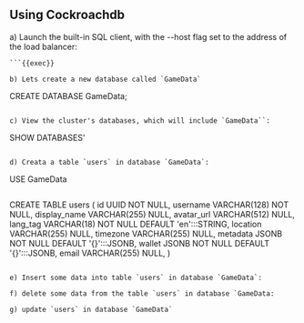 ## Using Cockroachdb

a) Launch the built-in SQL client, with the --host flag set to the address of the load balancer:

```cockroach sql --insecure
```{{exec}}

b) Lets create a new database called `GameData`

```
CREATE DATABASE GameData;
```{{exec}}

c) View the cluster's databases, which will include `GameData``:

```
SHOW DATABASES'
```{{exec}}

d) Creata a table `users` in database `GameData`:

```
USE GameData
```{{exec}}

```
CREATE TABLE users (
  id UUID NOT NULL,
  username VARCHAR(128) NOT NULL,
  display_name VARCHAR(255) NULL,
  avatar_url VARCHAR(512) NULL,
  lang_tag VARCHAR(18) NOT NULL DEFAULT 'en':::STRING,
  location VARCHAR(255) NULL,
  timezone VARCHAR(255) NULL,
  metadata JSONB NOT NULL DEFAULT '{}':::JSONB,
  wallet JSONB NOT NULL DEFAULT '{}':::JSONB,
  email VARCHAR(255) NULL,
)
```{{exec}}

e) Insert some data into table `users` in database `GameData`:

f) delete some data from the table `users` in database `GameData: 

g) update `users` in database `GameData`
